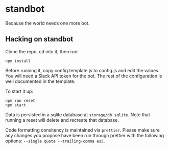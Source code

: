 # standbot

Because the world needs one more bot.

## Hacking on standbot

Clone the repo, cd into it, then run:

```
npm install
```

Before running it, copy config.template.js to config.js and edit the values. You will need a Slack API token for the bot. The rest of the configuration is well documented in the template.

To start it up:

```
npm run reset
npm start
```

Data is persisted in a sqlite database at `storage/db.sqlite`. Note that running a reset will delete and recreate that database.

Code formatting consitency is maintained via `prettier`. Please make sure any changes you propose have been run through prettier with the following options: `--single quote --trailing-comma es5`.
